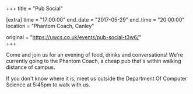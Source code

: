 +++
title = "Pub Social"

[extra]
time = "17:00:00"
end_date = "2017-05-29"
end_time = "20:00:00"
location = "Phantom Coach, Canley"

original = "https://uwcs.co.uk/events/pub-social-t3w6/"    
+++

Come and join us for an evening of food, drinks and conversations\! We're currently going to the Phantom Coach, a cheap pub that's within walking distance of campus.

If you don't know where it is, meet us outside the Department Of Computer Science at 5:45pm to walk with us.

